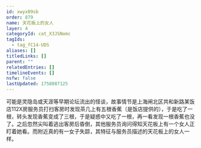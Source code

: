 ```yaml
---
id: xwyx09sb
order: 879
name: 天花板上的女人
layer: 4
categoryId: cat_X3JSNomc
tagIds:
  - tag_fC14-UDS
aliases: []
titledLinks: []
parent: ""
relatedEntries: []
timelineEvents: []
nsfw: false
lastUpdated: 1758087125
---
```


可能是灵隐岛或天涯等早期论坛流出的怪谈，故事情节是上海闸北区共和新路某饭店112X房服务员打扫客房时发现茶几上有五根香蕉（是饭店提供的），于是吃了一根，转头发现香蕉变成了三根，于是疑惑中又吃了一根，再一看发现一根香蕉也没了。之后忽然尖叫着逃出客房后昏倒，其他服务员询问得知天花板上有一个女人正盯着她看。而附近真的有一女子失踪，其特征与服务员描述的天花板上的女人一样。